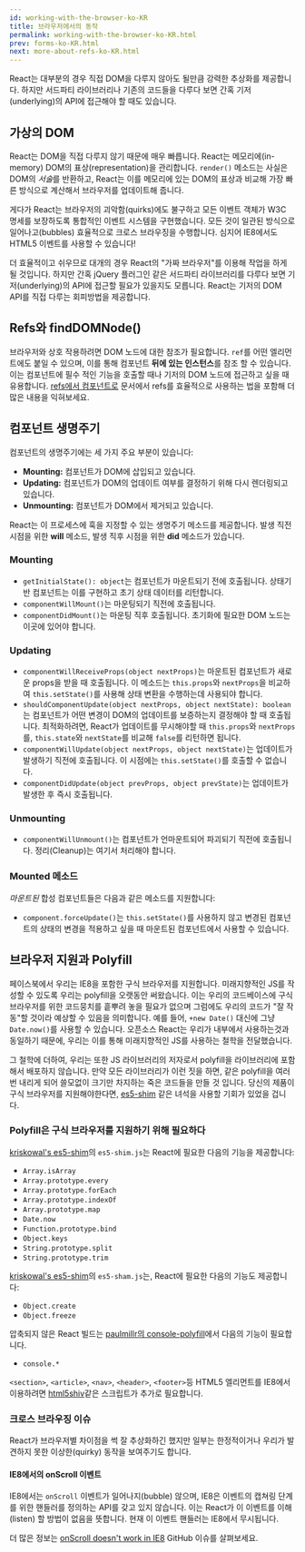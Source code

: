 ```yaml
---
id: working-with-the-browser-ko-KR
title: 브라우저에서의 동작
permalink: working-with-the-browser-ko-KR.html
prev: forms-ko-KR.html
next: more-about-refs-ko-KR.html
---
```


React는 대부분의 경우 직접 DOM을 다루지 않아도 될만큼 강력한 추상화를 제공합니다. 하지만 서드파티 라이브러리나 기존의 코드들을 다루다 보면 간혹 기저(underlying)의 API에 접근해야 할 때도 있습니다.


## 가상의 DOM

React는 DOM을 직접 다루지 않기 때문에 매우 빠릅니다. React는 메모리에(in-memory) DOM의 표상(representation)을 관리합니다. `render()` 메소드는 사실은 DOM의 *서술*를 반환하고, React는 이를 메모리에 있는 DOM의 표상과 비교해 가장 빠른 방식으로 계산해서 브라우저를 업데이트해 줍니다.

게다가 React는 브라우저의 괴악함(quirks)에도 불구하고 모든 이벤트 객체가 W3C 명세를 보장하도록 통합적인 이벤트 시스템을 구현했습니다. 모든 것이 일관된 방식으로 일어나고(bubbles) 효율적으로 크로스 브라우징을 수행합니다. 심지어 IE8에서도 HTML5 이벤트를 사용할 수 있습니다!

더 효율적이고 쉬우므로 대개의 경우 React의 "가짜 브라우저"를 이용해 작업을 하게 될 것입니다. 하지만 간혹 jQuery 플러그인 같은 서드파티 라이브러리를 다루다 보면 기저(underlying)의 API에 접근할 필요가 있을지도 모릅니다. React는 기저의 DOM API를 직접 다루는 회피방법을 제공합니다.


## Refs와 findDOMNode()

브라우저와 상호 작용하려면 DOM 노드에 대한 참조가 필요합니다. `ref`를 어떤 엘리먼트에도 붙일 수 있으며, 이를 통해 컴포넌트 **뒤에 있는 인스턴스**를 참조 할 수 있습니다. 이는 컴포넌트에 필수 적인 기능을 호출할 때나 기저의 DOM 노드에 접근하고 싶을 때 유용합니다. [refs에서 컴포넌트로](/react/docs/more-about-refs-ko-KR.html) 문서에서 refs를 효율적으로 사용하는 법을 포함해 더 많은 내용을 익혀보세요.


<a name="component-lifecycle"></a>
## 컴포넌트 생명주기

컴포넌트의 생명주기에는 세 가지 주요 부분이 있습니다:

* **Mounting:** 컴포넌트가 DOM에 삽입되고 있습니다.
* **Updating:** 컴포넌트가 DOM의 업데이트 여부를 결정하기 위해 다시 렌더링되고 있습니다.
* **Unmounting:** 컴포넌트가 DOM에서 제거되고 있습니다.

React는 이 프로세스에 훅을 지정할 수 있는 생명주기 메소드를 제공합니다. 발생 직전 시점을 위한 **will** 메소드, 발생 직후 시점을 위한 **did** 메소드가 있습니다.

### Mounting

* `getInitialState(): object`는 컴포넌트가 마운트되기 전에 호출됩니다. 상태기반 컴포넌트는 이를 구현하고 초기 상태 데이터를 리턴합니다.
* `componentWillMount()`는 마운팅되기 직전에 호출됩니다.
* `componentDidMount()`는 마운팅 직후 호출됩니다. 초기화에 필요한 DOM 노드는 이곳에 있어야 합니다.

### Updating

* `componentWillReceiveProps(object nextProps)`는 마운트된 컴포넌트가 새로운 props을 받을 때 호출됩니다. 이 메소드는 `this.props`와 `nextProps`을 비교하여 `this.setState()`를 사용해 상태 변환을 수행하는데 사용되야 합니다.
* `shouldComponentUpdate(object nextProps, object nextState): boolean`는 컴포넌트가 어떤 변경이 DOM의 업데이트를 보증하는지 결정해야 할 때 호출됩니다. 최적화하려면, React가 업데이트를 무시해야할 때 `this.props`와 `nextProps`를, `this.state`와 `nextState`를 비교해 `false`를 리턴하면 됩니다.
* `componentWillUpdate(object nextProps, object nextState)`는 업데이트가 발생하기 직전에 호출됩니다. 이 시점에는 `this.setState()`를 호출할 수 없습니다.
* `componentDidUpdate(object prevProps, object prevState)`는 업데이트가 발생한 후 즉시 호출됩니다.

### Unmounting

* `componentWillUnmount()`는 컴포넌트가 언마운트되어 파괴되기 직전에 호출됩니다. 정리(Cleanup)는 여기서 처리해야 합니다.

### Mounted 메소드

_마운트된_ 합성 컴포넌트들은 다음과 같은 메소드를 지원합니다:

* `component.forceUpdate()`는 `this.setState()`를 사용하지 않고 변경된 컴포넌트의 상태의 변경을 적용하고 싶을 때 마운트된 컴포넌트에서 사용할 수 있습니다.

## 브라우저 지원과 Polyfill

페이스북에서 우리는 IE8을 포함한 구식 브라우저를 지원합니다. 미래지향적인 JS를 작성할 수 있도록 우리는 polyfill을 오랫동안 써왔습니다. 이는 우리의 코드베이스에 구식 브라우저를 위한 코드뭉치를 흩뿌려 놓을 필요가 없으며 그럼에도 우리의 코드가 "잘 작동"할 것이라 예상할 수 있음을 의미합니다. 예를 들어, `+new Date()` 대신에 그냥 `Date.now()`를 사용할 수 있습니다. 오픈소스 React는 우리가 내부에서 사용하는것과 동일하기 때문에, 우리는 이를 통해 미래지향적인 JS를 사용하는 철학을 전달했습니다.

그 철학에 더하여, 우리는 또한 JS 라이브러리의 저자로서 polyfill을 라이브러리에 포함해서 배포하지 않습니다. 만약 모든 라이브러리가 이런 짓을 하면, 같은 polyfill을 여러 번 내리게 되어 쓸모없이 크기만 차지하는 죽은 코드들을 만들 것 입니다. 당신의 제품이 구식 브라우저를 지원해야한다면, [es5-shim](https://github.com/es-shims/es5-shim) 같은 녀석을 사용할 기회가 있었을 겁니다.

### Polyfill은 구식 브라우저를 지원하기 위해 필요하다

[kriskowal's es5-shim](https://github.com/es-shims/es5-shim)의 `es5-shim.js`는 React에 필요한 다음의 기능을 제공합니다:

* `Array.isArray`
* `Array.prototype.every`
* `Array.prototype.forEach`
* `Array.prototype.indexOf`
* `Array.prototype.map`
* `Date.now`
* `Function.prototype.bind`
* `Object.keys`
* `String.prototype.split`
* `String.prototype.trim`

[kriskowal's es5-shim](https://github.com/kriskowal/es5-shim)의 `es5-sham.js`는, React에 필요한 다음의 기능도 제공합니다:

* `Object.create`
* `Object.freeze`

압축되지 않은 React 빌드는 [paulmillr의 console-polyfill](https://github.com/paulmillr/console-polyfill)에서 다음의 기능이 필요합니다.

* `console.*`

`<section>`, `<article>`, `<nav>`, `<header>`, `<footer>`등 HTML5 엘리먼트를 IE8에서 이용하려면 [html5shiv](https://github.com/aFarkas/html5shiv)같은 스크립트가 추가로 필요합니다.

### 크로스 브라우징 이슈

React가 브라우저별 차이점을 썩 잘 추상화하긴 했지만 일부는 한정적이거나 우리가 발견하지 못한 이상한(quirky) 동작을 보여주기도 합니다.

#### IE8에서의 onScroll 이벤트

IE8에서는 `onScroll` 이벤트가 일어나지(bubble) 않으며, IE8은 이벤트의 캡쳐링 단계를 위한 핸들러를 정의하는 API를 갖고 있지 않습니다. 이는 React가 이 이벤트를 이해(listen) 할 방법이 없음을 뜻합니다. 현재 이 이벤트 핸들러는 IE8에서 무시됩니다.

더 많은 정보는 [onScroll doesn't work in IE8](https://github.com/facebook/react/issues/631) GitHub 이슈를 살펴보세요.
